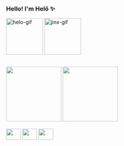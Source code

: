 ### Hello! I'm Helô :sparkles: 

<div style="display: inline-block">
  <img width="100" height="100" border="0" alt="helo-gif" src="https://i.picasion.com/pic91/3395a3250d26e20eb6ae8b3448c7d929.gif" />
  <img width="100" height="100" border="0" alt="jinx-gif" src="https://static.wikia.nocookie.net/dont-starve-game/images/7/70/Valentine%27s_Chester_RWP.gif" />
</div>

##

<div style="display: flex margin: auto">
  <img height="150px" src="https://github-readme-stats.vercel.app/api?username=helotchi&show_icons=true&theme=radical" />
  <img height="150px" src="https://github-readme-stats.vercel.app/api/top-langs/?username=helotchi&layout=compact&theme=radical" />
</div>

<div style="display: inline-bloc"><br>
  <img align="center" height="30" width="40" src="https://cdn.jsdelivr.net/gh/devicons/devicon/icons/javascript/javascript-plain.svg" />
  <img align="center" height="30" width="40" src="https://cdn.jsdelivr.net/gh/devicons/devicon/icons/html5/html5-plain.svg" />
  <img align="center" height="30" width="40" src="https://cdn.jsdelivr.net/gh/devicons/devicon/icons/css3/css3-plain.svg" /> 
</div>

## 

